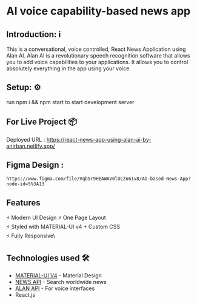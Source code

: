 # AI voice capability-based news app

## Introduction: ℹ️

This is a conversational, voice controlled, React News Application using Alan Al.
Alan Al is a revolutionary speech recognition software that allows you to add voice capabilities to your applications. 
It allows you to control absolutely everything in the app using your voice.

## Setup: ⚙️

run npm i && npm start to start
development server

## For Live Project 📦

Deployed URL : https://react-news-app-using-alan-ai-by-anirban.netlify.app/

## Figma Design :
    https://www.figma.com/file/Vqb5r9HEAWAV0lOCZo61v8/AI-based-News-App?node-id=5%3A13


## Features

⚡️ Modern UI Design 
⚡️ One Page Layout\
⚡️ Styled with MATERIAL-UI v4 + Custom CSS\
⚡️ Fully Responsive\



## Technologies used 🛠️

- [MATERIAL-UI V4](https://v4.mui.com/) - Material Design
- [NEWS API](https://newsapi.org/) - Search worldwide news
- [ALAN API](https://alan.app/) - For voice interfaces
-  React.js
